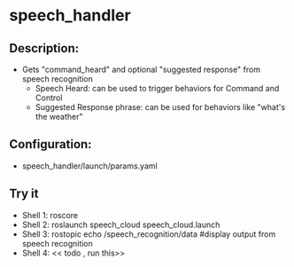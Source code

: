 # speech_handler

## Description:
- Gets "command_heard" and optional "suggested response" from speech recognition
     - Speech Heard:  can be used to trigger behaviors for Command and Control
     - Suggested Response phrase: can be used for behaviors like "what's the weather"

## Configuration:
- speech_handler/launch/params.yaml

## Try it
- Shell 1: roscore
- Shell 2: roslaunch speech_cloud speech_cloud.launch
- Shell 3: rostopic echo /speech_recognition/data #display output from speech recognition
- Shell 4: << todo , run this>>
